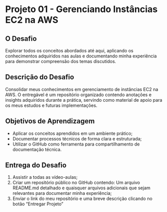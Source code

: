 # Projeto 01 - Gerenciando Instâncias EC2 na AWS
## O Desafio
Explorar todos os conceitos abordados até aqui, aplicando os conhecimentos adquiridos nas aulas e documentando minha experiência para demonstrar compreensão dos temas discutidos.

## Descrição do Desafio
Consolidar meus conhecimentos em gerenciamento de instâncias EC2 na AWS. O entregável é um repositório organizado contendo anotações e insights adquiridos durante a prática, servindo como material de apoio para os meus estudos e futuras implementações.

## Objetivos de Aprendizagem
- Aplicar os conceitos aprendidos em um ambiente prático; 
- Documentar processos técnicos de forma clara e estruturada;
- Utilizar o GitHub como ferramenta para compartilhamento de documentação técnica.

## Entrega do Desafio
1. Assistir a todas as vídeo-aulas;
2. Criar um repositório público no GitHub contendo: Um arquivo README.md detalhado e quaisquer arquivos adicionais que sejam relevantes para documentar minha experiência;
3. Enviar o link do meu repositório e uma breve descrição clicando no botão “Entregar Projeto” 